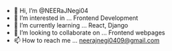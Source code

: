 - 👋 Hi, I’m @NEERaJNegi04
- 👀 I’m interested in ... Frontend Development
- 🌱 I’m currently learning ... React, Django 
- 💞️ I’m looking to collaborate on ... Frontend webpages
- 📫 How to reach me ... neerajnegi0409@gmail.com 

<!---
NEERaJNegi04/NEERaJNegi04 is a ✨ special ✨ repository because its `README.md` (this file) appears on your GitHub profile.
You can click the Preview link to take a look at your changes.
--->

